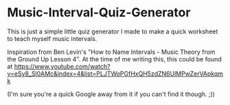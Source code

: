 # Music-Interval-Quiz-Generator
This is just a simple little quiz generator I made to make a quick worksheet to teach myself music intervals.

Inspiration from Ben Levin's "How to Name Intervals - Music Theory from the Ground Up Lesson 4". At the time of me writing this, this could be found at https://www.youtube.com/watch?v=eSy8_Sl0AMc&index=4&list=PLJTWoPGfHxQH5zdZN6UlMPwZerVApkqmk

(I'm sure you're a quick Google away from it if you can't find it though. ;))

